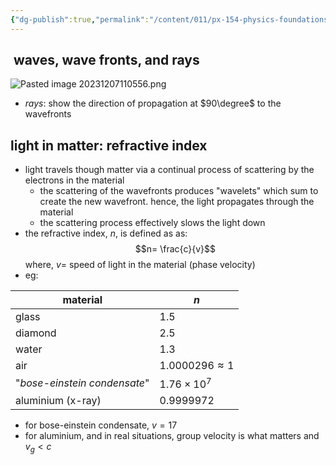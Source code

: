 ```yaml
---
{"dg-publish":true,"permalink":"/content/011/px-154-physics-foundations/px-154-i-light/px-154-i4-propagation-of-light/","noteIcon":"1","created":"2025-08-27T13:14:04.748+01:00","updated":"2024-11-26T19:52:52.000+00:00"}
---
```


##  waves, wave fronts, and rays
![Pasted image 20231207110556.png](/img/user/pics/Pasted%20image%2020231207110556.png)
-  *rays*: show the direction of propagation at $90\degree$ to the wavefronts
## light in matter: refractive index
- light travels though matter via a continual process of scattering by the electrons in the material
	- the scattering of the wavefronts produces "wavelets" which sum to create the new wavefront. hence, the light propagates through the material
	- the scattering process effectively slows the light down
- the refractive index, $n$, is defined as as: 
$$n= \frac{c}{v}$$
		where, $v=$ speed of light in the material (phase velocity)
- eg: 

| material                     | $n$                   |
| ---------------------------- | --------------------- |
| glass                        | $1.5$                 |
| diamond                      | $2.5$                 |
| water                        | $1.3$                 |
| air                          | $1.0000296 \approx 1$ |
| "*bose-einstein condensate*" | $1.76 \times 10^{7}$  |
| aluminium (x-ray)            | $0.9999972$           |

- for bose-einstein condensate, $v=17$
- for aluminium, and in real situations, group velocity is what matters and $v_{g}<c$
